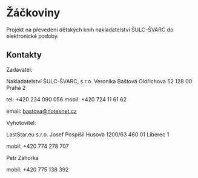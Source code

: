 # Žáčkoviny

Projekt na převedení dětských knih nakladatelství ŠULC-ŠVARC do elektronické
podoby.

## Kontakty

Zadavatel:

Nakladatelství ŠULC-ŠVARC, s.r.o.
Veronika Baštová
Oldřichova 52
128 00 Praha 2

tel: +420 234 090 056
mobil: +420 724 11 61 62

email: bastova@notesnet.cz

Vyhotovitel:

LastStar.eu s.r.o.
Josef Pospíšil
Husova 1200/63
460 01 Liberec 1

mobil: +420 774 278 707

Petr Záhorka

mobil: +420 775 138 392
